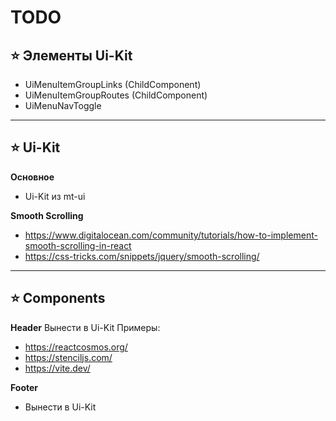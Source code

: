 # TODO

## ⭐️ Элементы Ui-Kit
- UiMenuItemGroupLinks (ChildComponent)
- UiMenuItemGroupRoutes (ChildComponent)
- UiMenuNavToggle

----

## ⭐️ Ui-Kit
**Основное**
- Ui-Kit из mt-ui

**Smooth Scrolling**
- https://www.digitalocean.com/community/tutorials/how-to-implement-smooth-scrolling-in-react
- https://css-tricks.com/snippets/jquery/smooth-scrolling/

----

## ⭐️ Components

**Header**
Вынести в Ui-Kit
Примеры:
- https://reactcosmos.org/
- https://stenciljs.com/
- https://vite.dev/

**Footer**
- Вынести в Ui-Kit
